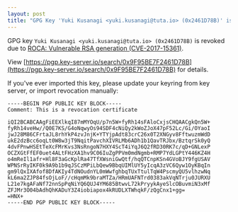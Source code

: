 ```yaml
---
layout: post
title: "GPG Key 'Yuki Kusanagi <yuki.kusanagi@tuta.io> (0x2461D78B)' is Revoked"
---
```


GPG key `Yuki Kusanagi <yuki.kusanagi@tuta.io> (0x2461D78B)` is revoked due to [ROCA: Vulnerable RSA generation (CVE-2017-15361)](https://crocs.fi.muni.cz/public/papers/rsa_ccs17).

View [https://pgp.key-server.io/search/0x9F95BE7F2461D78B](https://pgp.key-server.io/search/0x9F95BE7F2461D78B) for details.

If you've ever imported this key, please update your keyring from key server, or import revocation manually:

```
-----BEGIN PGP PUBLIC KEY BLOCK-----
Comment: This is a revocation certificate

iQI2BCABCAAgFiEEXlkqI87mMYOqU/p7n5W+fyRh14sFAloCxjsCHQAACgkQn5W+
fyRh14veHw//Q0E7KS/G4oNqwyOs94SDF4cNiQy2kWoZJoX47pF52Lc/Gi/OYaoI
jwJ28M86CFrtaJL8rhYkP4zvJnjK+YTYjpAdt83crC26x0T2XNGyv8FftwuzmWdD
ukE2dzBcc6oqLt0W8w3jT9NqitPavchXIVRLMb6ADh1b1QavTRJbx/BztqrSk0yQ
4dvFPnwHSEtTeXcFMrKvs3NsRngoN7HXY4ScT4iYqJ6Q2fRD30RK7c/qD+GNLexP
OCZXGtFfEF0uet4ALtFHzXA1hv9C06IuZgPPVm0mdNgmb+RMP7YdLGPtY446KZ4H
o4mReIl1afr+Hl8F3aGcKplRa47TfXWsniGwQtf/hqQTCnpKSn4GVoBJY9fgUSAV
WPNSrRyIKF0k9A9b1b9qJSCzMPiLbQew9BbqUIMlUY5yIcqA3zVC6Qyw1OyKBqIn
gm9lQxIXAfof8DfAKIy4TdNOudnYL0mWwfghbqTUxTtulTqW4PscmyQU5vlhzwNq
kL6ma2ZJP84fsOjLoF//cHqmMk9braMTZa/HRmUAFNTrd0383akVqNTrju0JURXU
L21e7kgAFaNf72nnSpPqNiYQ6QUJ4YM685BtwvL72kPryykAyeSlcOBuvmiN3xMf
ZFJMr3O04bAdhQhKADuY3Z4iobiapox4kRUDLXTWhqkF/zQgCnx1+gg=
=HNX+
-----END PGP PUBLIC KEY BLOCK-----
```
